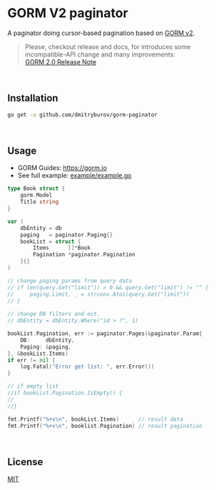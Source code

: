 # GORM V2 paginator

A paginator doing cursor-based pagination based on [GORM v2](https://github.com/go-gorm/gorm).

> Please, checkout release and docs, for introduces some incompatible-API change and many improvements: <br>[GORM 2.0 Release Note](https://gorm.io/docs/v2_release_note.html)

<br>

## Installation

```sh
go get -u github.com/dmitryburov/gorm-paginator
```
<br>

## Usage

- GORM Guides: https://gorm.io
- See full example: [example/example.go](https://github.com/dmitryburov/gorm-paginator/blob/master/example/example.go)

```go
type Book struct {
	gorm.Model
	Title string
}

var (
    dbEntity = db
    paging   = paginator.Paging{}
    bookList = struct {
        Items      []*Book
        Pagination *paginator.Pagination
    }{}
)

// change paging params from query data
// if len(query.Get("limit")) > 0 && query.Get("limit") != "" {
//     paging.Limit, _ = strconv.Atoi(query.Get("limit"))
// }
 
// change DB filters and ect.
// dbEntity = dbEntity.Where("id > ?", 1)

bookList.Pagination, err := paginator.Pages(&paginator.Param{
    DB:     dbEntity,
    Paging: &paging,
}, &bookList.Items)
if err != nil {
    log.Fatal("Error get list: ", err.Error())
}

// if empty list
//if bookList.Pagination.IsEmpty() {
//
//}

fmt.Printf("%+v\n", bookList.Items)      // result data
fmt.Printf("%+v\n", booklist.Pagination) // result pagination

```

<br>

## License

[MIT](LICENSE)